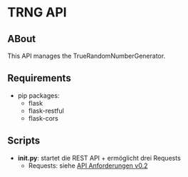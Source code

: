 # TRNG API

## ABout
This API manages the TrueRandomNumberGenerator.

## Requirements
- pip packages:
    - flask
    - flask-restful
    - flask-cors

## Scripts
- __init.py__: startet die REST API + ermöglicht drei Requests
    - Requests: siehe [API Anforderungen v0.2](TRNG_API_v0.2.yaml)
